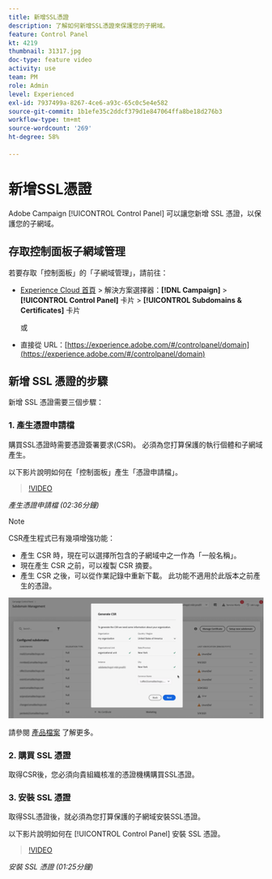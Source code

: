 ```yaml
---
title: 新增SSL憑證
description: 了解如何新增SSL憑證來保護您的子網域。
feature: Control Panel
kt: 4219
thumbnail: 31317.jpg
doc-type: feature video
activity: use
team: PM
role: Admin
level: Experienced
exl-id: 7937499a-8267-4ce6-a93c-65c0c5e4e582
source-git-commit: 1b1efe35c2ddcf379d1e847064ffa8be18d276b3
workflow-type: tm+mt
source-wordcount: '269'
ht-degree: 58%

---
```


# 新增SSL憑證

Adobe Campaign [!UICONTROL Control Panel] 可以讓您新增 SSL 憑證，以保護您的子網域。

## 存取控制面板子網域管理

若要存取「控制面板」的「子網域管理」，請前往：

* [Experience Cloud 首頁](https://experience.adobe.com/#/home) > 解決方案選擇器：**[!DNL Campaign]** > **[!UICONTROL Control Panel]** 卡片 > **[!UICONTROL Subdomains & Certificates]** 卡片

   或
* 直接從 URL：[https://experience.adobe.com/#/controlpanel/domain](https://experience.adobe.com/#/controlpanel/domain)

## 新增 SSL 憑證的步驟

新增 SSL 憑證需要三個步驟：

### 1. 產生憑證申請檔

購買SSL憑證時需要憑證簽署要求(CSR)。 必須為您打算保護的執行個體和子網域產生。

以下影片說明如何在「控制面板」產生「憑證申請檔」。

>[!VIDEO](https://video.tv.adobe.com/v/31317?quality=12&learn=0n)

*產生憑證申請檔 (02:36分鐘)*

>[!NOTE]
>
>CSR產生程式已有幾項增強功能：
>
>* 產生 CSR 時，現在可以選擇所包含的子網域中之一作為「一般名稱」。
>* 現在產生 CSR 之前，可以複製 CSR 摘要。
>* 產生 CSR 之後，可以從作業記錄中重新下載。 此功能不適用於此版本之前產生的憑證。
>
>![下載CSR](/help/assets/download-csr.gif)
>
>請參閱 [產品檔案](https://experienceleague.adobe.com/docs/control-panel/using/subdomains-and-certificates/renew-ssl/renewing-subdomain-certificate.html?lang=en) 了解更多。

### 2. 購買 SSL 憑證

取得CSR後，您必須向貴組織核准的憑證機構購買SSL憑證。

### 3. 安裝 SSL 憑證

取得SSL憑證後，就必須為您打算保護的子網域安裝SSL憑證。

以下影片說明如何在 [!UICONTROL Control Panel] 安裝 SSL 憑證。

>[!VIDEO](https://video.tv.adobe.com/v/31166?quality=12&learn=0n)

*安裝 SSL 憑證 (01:25分鐘)*


